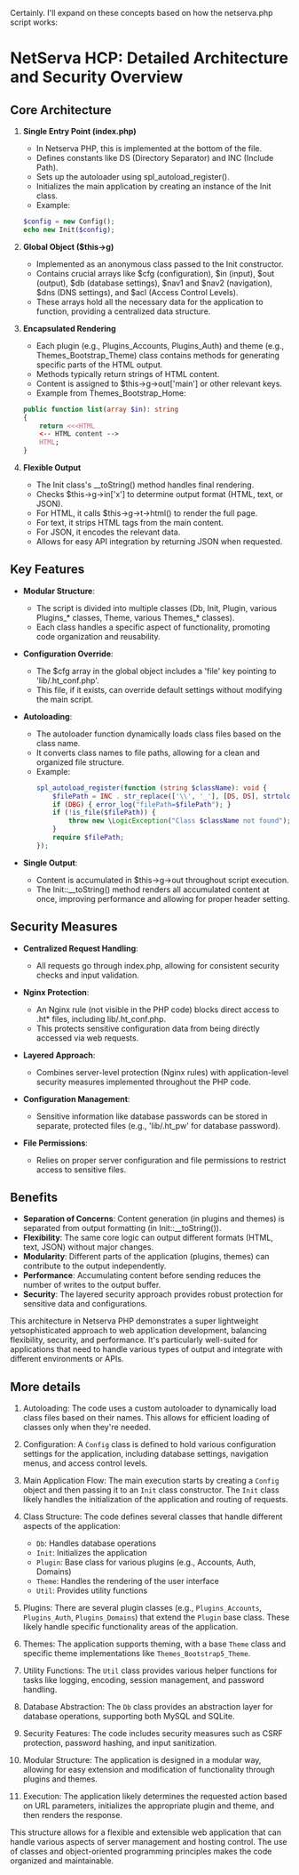 Certainly. I'll expand on these concepts based on how the netserva.php script works:

# NetServa HCP: Detailed Architecture and Security Overview

## Core Architecture

1. **Single Entry Point (index.php)**
   - In Netserva PHP, this is implemented at the bottom of the file.
   - Defines constants like DS (Directory Separator) and INC (Include Path).
   - Sets up the autoloader using spl_autoload_register().
   - Initializes the main application by creating an instance of the Init class.
   - Example:
    ```php
    $config = new Config();
    echo new Init($config);
    ```

2. **Global Object ($this->g)**
   - Implemented as an anonymous class passed to the Init constructor.
   - Contains crucial arrays like $cfg (configuration), $in (input), $out (output), $db (database settings), $nav1 and $nav2 (navigation), $dns (DNS settings), and $acl (Access Control Levels).
   - These arrays hold all the necessary data for the application to function, providing a centralized data structure.

3. **Encapsulated Rendering**
   - Each plugin (e.g., Plugins_Accounts, Plugins_Auth) and theme (e.g., Themes_Bootstrap_Theme) class contains methods for generating specific parts of the HTML output.
   - Methods typically return strings of HTML content.
   - Content is assigned to $this->g->out['main'] or other relevant keys.
   - Example from Themes_Bootstrap_Home:
    ```php
    public function list(array $in): string
    {
        return <<<HTML
        <-- HTML content -->
        HTML;
    }
    ```

4. **Flexible Output**
   - The Init class's __toString() method handles final rendering.
   - Checks $this->g->in['x'] to determine output format (HTML, text, or JSON).
   - For HTML, it calls $this->g->t->html() to render the full page.
   - For text, it strips HTML tags from the main content.
   - For JSON, it encodes the relevant data.
   - Allows for easy API integration by returning JSON when requested.

## Key Features

- **Modular Structure**: 
  - The script is divided into multiple classes (Db, Init, Plugin, various Plugins_* classes, Theme, various Themes_* classes).
  - Each class handles a specific aspect of functionality, promoting code organization and reusability.

- **Configuration Override**: 
  - The $cfg array in the global object includes a 'file' key pointing to 'lib/.ht_conf.php'.
  - This file, if it exists, can override default settings without modifying the main script.

- **Autoloading**: 
  - The autoloader function dynamically loads class files based on the class name.
  - It converts class names to file paths, allowing for a clean and organized file structure.
  - Example:
    ```php
    spl_autoload_register(function (string $className): void {
        $filePath = INC . str_replace(['\\', '_'], [DS, DS], strtolower($className)) . '.php';
        if (DBG) { error_log("filePath=$filePath"); }
        if (!is_file($filePath)) {
            throw new \LogicException("Class $className not found");
        }
        require $filePath;
    });
    ```

- **Single Output**: 
  - Content is accumulated in $this->g->out throughout script execution.
  - The Init::__toString() method renders all accumulated content at once, improving performance and allowing for proper header setting.

## Security Measures

- **Centralized Request Handling**: 
  - All requests go through index.php, allowing for consistent security checks and input validation.

- **Nginx Protection**: 
  - An Nginx rule (not visible in the PHP code) blocks direct access to .ht* files, including lib/.ht_conf.php.
  - This protects sensitive configuration data from being directly accessed via web requests.

- **Layered Approach**: 
  - Combines server-level protection (Nginx rules) with application-level security measures implemented throughout the PHP code.

- **Configuration Management**: 
  - Sensitive information like database passwords can be stored in separate, protected files (e.g., 'lib/.ht_pw' for database password).

- **File Permissions**: 
  - Relies on proper server configuration and file permissions to restrict access to sensitive files.

## Benefits

- **Separation of Concerns**: Content generation (in plugins and themes) is separated from output formatting (in Init::__toString()).
- **Flexibility**: The same core logic can output different formats (HTML, text, JSON) without major changes.
- **Modularity**: Different parts of the application (plugins, themes) can contribute to the output independently.
- **Performance**: Accumulating content before sending reduces the number of writes to the output buffer.
- **Security**: The layered security approach provides robust protection for sensitive data and configurations.

This architecture in Netserva PHP demonstrates a super lightweight yetsophisticated approach to web application development, balancing flexibility, security, and performance. It's particularly well-suited for applications that need to handle various types of output and integrate with different environments or APIs.

## More details

1. Autoloading:
   The code uses a custom autoloader to dynamically load class files based on their names. This allows for efficient loading of classes only when they're needed.

2. Configuration:
   A `Config` class is defined to hold various configuration settings for the application, including database settings, navigation menus, and access control levels.

3. Main Application Flow:
   The main execution starts by creating a `Config` object and then passing it to an `Init` class constructor. The `Init` class likely handles the initialization of the application and routing of requests.

4. Class Structure:
   The code defines several classes that handle different aspects of the application:
   - `Db`: Handles database operations
   - `Init`: Initializes the application
   - `Plugin`: Base class for various plugins (e.g., Accounts, Auth, Domains)
   - `Theme`: Handles the rendering of the user interface
   - `Util`: Provides utility functions

5. Plugins:
   There are several plugin classes (e.g., `Plugins_Accounts`, `Plugins_Auth`, `Plugins_Domains`) that extend the `Plugin` base class. These likely handle specific functionality areas of the application.

6. Themes:
   The application supports theming, with a base `Theme` class and specific theme implementations like `Themes_Bootstrap5_Theme`.

7. Utility Functions:
   The `Util` class provides various helper functions for tasks like logging, encoding, session management, and password handling.

8. Database Abstraction:
   The `Db` class provides an abstraction layer for database operations, supporting both MySQL and SQLite.

9. Security Features:
   The code includes security measures such as CSRF protection, password hashing, and input sanitization.

10. Modular Structure:
    The application is designed in a modular way, allowing for easy extension and modification of functionality through plugins and themes.

11. Execution:
    The application likely determines the requested action based on URL parameters, initializes the appropriate plugin and theme, and then renders the response.

This structure allows for a flexible and extensible web application that can handle various aspects of server management and hosting control. The use of classes and object-oriented programming principles makes the code organized and maintainable.